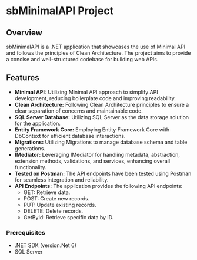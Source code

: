 # sbMinimalAPI Project
<!--
[![License](https://img.shields.io/badge/license-MIT-blue.svg)](https://opensource.org/licenses/MIT)
[![GitHub issues](https://img.shields.io/github/issues/your-username/sbMinimalAPI)](https://github.com/your-username/sbMinimalAPI/issues)
[![GitHub stars](https://img.shields.io/github/stars/your-username/sbMinimalAPI)](https://github.com/your-username/sbMinimalAPI/stargazers)

![Project Logo](./path/to/project-logo.png)-->

## Overview

sbMinimalAPI is a .NET application that showcases the use of Minimal API and follows the principles of Clean Architecture. The project aims to provide a concise and well-structured codebase for building web APIs.


## Features

- **Minimal API:** Utilizing Minimal API approach to simplify API development, reducing boilerplate code and improving readability.
- **Clean Architecture:** Following Clean Architecture principles to ensure a clear separation of concerns and maintainable code.
- **SQL Server Database:** Utilizing SQL Server as the data storage solution for the application.
- **Entity Framework Core:** Employing Entity Framework Core with DbContext for efficient database interactions.
- **Migrations:** Utilizing Migrations to manage database schema and table generations.
- **IMediator:** Leveraging IMediator for handling metadata, abstraction, extension methods, validations, and services, enhancing overall functionality.
- **Tested on Postman:** The API endpoints have been tested using Postman for seamless integration and reliability.
- **API Endpoints:** The application provides the following API endpoints:
  - GET: Retrieve data.
  - POST: Create new records.
  - PUT: Update existing records.
  - DELETE: Delete records.
  - GetById: Retrieve specific data by ID.


### Prerequisites

- .NET SDK (version.Net 6)
- SQL Server


